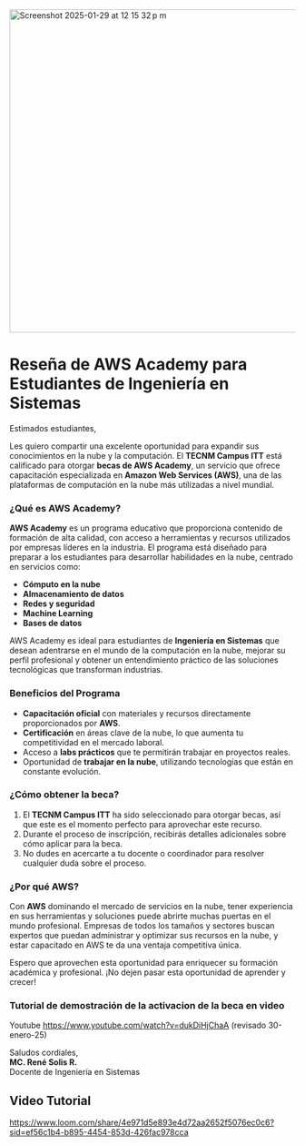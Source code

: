 
<img width="568" alt="Screenshot 2025-01-29 at 12 15 32 p m" src="https://github.com/user-attachments/assets/1c8e39c5-61cd-4c98-8b2c-36c94cbedd64" />


# Reseña de AWS Academy para Estudiantes de Ingeniería en Sistemas

Estimados estudiantes,

Les quiero compartir una excelente oportunidad para expandir sus conocimientos en la nube y la computación. El **TECNM Campus ITT** está calificado para otorgar **becas de AWS Academy**, un servicio que ofrece capacitación especializada en **Amazon Web Services (AWS)**, una de las plataformas de computación en la nube más utilizadas a nivel mundial.

### ¿Qué es AWS Academy?

**AWS Academy** es un programa educativo que proporciona contenido de formación de alta calidad, con acceso a herramientas y recursos utilizados por empresas líderes en la industria. El programa está diseñado para preparar a los estudiantes para desarrollar habilidades en la nube, centrado en servicios como:

- **Cómputo en la nube**
- **Almacenamiento de datos**
- **Redes y seguridad**
- **Machine Learning**
- **Bases de datos**
  
AWS Academy es ideal para estudiantes de **Ingeniería en Sistemas** que desean adentrarse en el mundo de la computación en la nube, mejorar su perfil profesional y obtener un entendimiento práctico de las soluciones tecnológicas que transforman industrias.

### Beneficios del Programa

- **Capacitación oficial** con materiales y recursos directamente proporcionados por **AWS**.
- **Certificación** en áreas clave de la nube, lo que aumenta tu competitividad en el mercado laboral.
- Acceso a **labs prácticos** que te permitirán trabajar en proyectos reales.
- Oportunidad de **trabajar en la nube**, utilizando tecnologías que están en constante evolución.

### ¿Cómo obtener la beca?

1. El **TECNM Campus ITT** ha sido seleccionado para otorgar becas, así que este es el momento perfecto para aprovechar este recurso.
2. Durante el proceso de inscripción, recibirás detalles adicionales sobre cómo aplicar para la beca.
3. No dudes en acercarte a tu docente o coordinador para resolver cualquier duda sobre el proceso.

### ¿Por qué AWS?

Con **AWS** dominando el mercado de servicios en la nube, tener experiencia en sus herramientas y soluciones puede abrirte muchas puertas en el mundo profesional. Empresas de todos los tamaños y sectores buscan expertos que puedan administrar y optimizar sus recursos en la nube, y estar capacitado en AWS te da una ventaja competitiva única.

Espero que aprovechen esta oportunidad para enriquecer su formación académica y profesional. ¡No dejen pasar esta oportunidad de aprender y crecer!

### Tutorial de demostración de la activacion de la beca en video

 Youtube https://www.youtube.com/watch?v=dukDiHjChaA  (revisado 30-enero-25)

Saludos cordiales,  
**MC. René Solis R.**  
Docente de Ingeniería en Sistemas


## Video Tutorial

https://www.loom.com/share/4e971d5e893e4d72aa2652f5076ec0c6?sid=ef56c1b4-b895-4454-853d-426fac978cca
